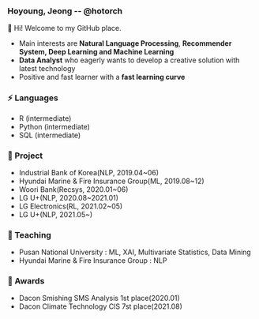 ### Hoyoung, Jeong -- @hotorch

👋 Hi! Welcome to my GitHub place.
- Main interests are **Natural Language Processing**, **Recommender System, Deep Learning and Machine Learning**
- **Data Analyst** who eagerly wants to develop a creative solution with latest technology
- Positive and fast learner with a **fast learning curve**

### ⚡ Languages 
- R (intermediate)
- Python (intermediate)
- SQL (intermediate)

### 🌱 Project
- Industrial Bank of Korea(NLP, 2019.04~06)
- Hyundai Marine & Fire Insurance Group(ML, 2019.08~12)
- Woori Bank(Recsys, 2020.01~06)
- LG U+(NLP, 2020.08~2021.01)
- LG Electronics(RL, 2021.02~05)
- LG U+(NLP, 2021.05~)


### 💬 Teaching
- Pusan National University : ML, XAI, Multivariate Statistics, Data Mining
- Hyundai Marine & Fire Insurance Group : NLP


### 🎨 Awards
- Dacon Smishing SMS Analysis 1st place(2020.01)
- Dacon Climate Technology ClS 7st place(2021.08)
